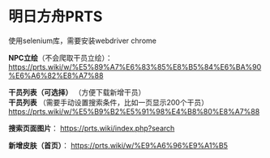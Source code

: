 # 明日方舟PRTS

使用selenium库，需要安装webdriver chrome

**NPC立绘**（不会爬取干员立绘）：
https://prts.wiki/w/%E5%89%A7%E6%83%85%E8%B5%84%E6%BA%90%E6%A6%82%E8%A7%88

**干员列表（可选择）** （方便下载新增干员）   
**干员列表**  （需要手动设置搜索条件，比如一页显示200个干员）
https://prts.wiki/w/%E5%B9%B2%E5%91%98%E4%B8%80%E8%A7%88

**搜索页面图片**：
https://prts.wiki/index.php?search

**新增皮肤（首页）**：
https://prts.wiki/w/%E9%A6%96%E9%A1%B5